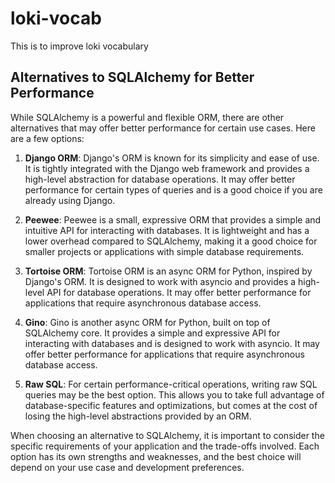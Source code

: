 # loki-vocab
This is to improve loki vocabulary

## Alternatives to SQLAlchemy for Better Performance

While SQLAlchemy is a powerful and flexible ORM, there are other alternatives that may offer better performance for certain use cases. Here are a few options:

1. **Django ORM**: Django's ORM is known for its simplicity and ease of use. It is tightly integrated with the Django web framework and provides a high-level abstraction for database operations. It may offer better performance for certain types of queries and is a good choice if you are already using Django.

2. **Peewee**: Peewee is a small, expressive ORM that provides a simple and intuitive API for interacting with databases. It is lightweight and has a lower overhead compared to SQLAlchemy, making it a good choice for smaller projects or applications with simple database requirements.

3. **Tortoise ORM**: Tortoise ORM is an async ORM for Python, inspired by Django's ORM. It is designed to work with asyncio and provides a high-level API for database operations. It may offer better performance for applications that require asynchronous database access.

4. **Gino**: Gino is another async ORM for Python, built on top of SQLAlchemy core. It provides a simple and expressive API for interacting with databases and is designed to work with asyncio. It may offer better performance for applications that require asynchronous database access.

5. **Raw SQL**: For certain performance-critical operations, writing raw SQL queries may be the best option. This allows you to take full advantage of database-specific features and optimizations, but comes at the cost of losing the high-level abstractions provided by an ORM.

When choosing an alternative to SQLAlchemy, it is important to consider the specific requirements of your application and the trade-offs involved. Each option has its own strengths and weaknesses, and the best choice will depend on your use case and development preferences.
